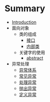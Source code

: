 # Summary

* [Introduction](README.md)
* 面向对象
    * 类的组成
        * [接口](doc/面向对象/关键字的使用/interface.md)
        * [内部类](doc/面向对象/类的组成/innerClass.md)
    * 关键字的使用
        * [abstract](doc/面向对象/关键字的使用/abstract.md)
* 异常处理
    * [异常体系](doc/异常处理/exceptionSystem.md)
    * [常见异常](doc/异常处理/exception.md)
    * [处理异常](doc/异常处理/exceptionDeal.md)
    * [抛出异常](doc/异常处理/throw.md)
    * [定义异常](doc/异常处理/selfException.md)

